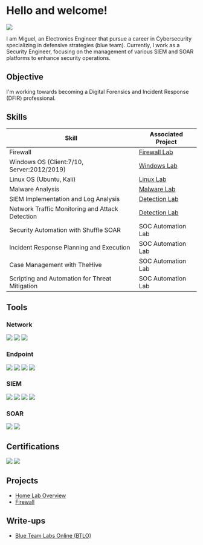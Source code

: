 # Hello and welcome!
<a href="https://linkedin.com"><img src="https://img.shields.io/badge/-LinkedIn-0072b1?&style=for-the-badge&logo=linkedin&logoColor=white" /></a>

I am Miguel, an Electronics Engineer that pursue a career in Cybersecurity specializing in defensive strategies (blue team). Currently, I work as a Security Engineer, focusing on the management of various SIEM and SOAR platforms to enhance security operations.

## Objective

I'm working towards becoming a Digital Forensics and Incident Response (DFIR) professional. 

## Skills

| Skill                                         | Associated Project         |
|-----------------------------------------------|----------------------------|
| Firewall                                      | <a href="https://google.com">Firewall Lab</a>|
| Windows OS (Client:7/10, Server:2012/2019)    | <a href="https://google.com">Windows Lab</a>|
| Linux OS (Ubuntu, Kali)                       | <a href="https://google.com">Linux Lab</a>|
| Malware Analysis                              | <a href="https://google.com">Malware Lab</a>|
| SIEM Implementation and Log Analysis          | <a href="https://google.com">Detection Lab</a>|
| Network Traffic Monitoring and Attack Detection | <a href="https://google.com">Detection Lab</a>|
| Security Automation with Shuffle SOAR         | SOC Automation Lab|
| Incident Response Planning and Execution      | SOC Automation Lab|
| Case Management with TheHive                  | SOC Automation Lab|
| Scripting and Automation for Threat Mitigation | SOC Automation Lab|

## Tools

### Network
<div>
    <img src="https://img.shields.io/badge/-Wireshark-1679A7?&style=for-the-badge&logo=Wireshark&logoColor=white" />
    <img src="https://img.shields.io/badge/-Suricata-EF3B2D?&style=for-the-badge&logo=Suricata&logoColor=white" />
    <img src="https://img.shields.io/badge/-Zeek-777BB4?&style=for-the-badge&logo=Zeek&logoColor=white" />
</div>

### Endpoint
<div>
    <img src="https://img.shields.io/badge/-Trend%20Micro%20Antivirus-FF6600?&style=for-the-badge&logo=Trend%20Micro&logoColor=white" />
    <img src="https://img.shields.io/badge/-Microsoft_Defender_for_Endpoint-00A4EF?&style=for-the-badge&logo=Microsoft&logoColor=white" />
    <img src="https://img.shields.io/badge/-SentinelOne-3D7CEB?&style=for-the-badge&logo=SentinelOne&logoColor=white" />
    <img src="https://img.shields.io/badge/-Velociraptor-4B275F?&style=for-the-badge&logo=Velociraptor&logoColor=white" />
</div>

### SIEM
<div>
    <img src="https://img.shields.io/badge/-Splunk-000000?&style=for-the-badge&logo=Splunk&logoColor=white" />
    <img src="https://img.shields.io/badge/-Google%20Chronicle-4285F4?&style=for-the-badge&logo=Google%20Cloud&logoColor=white" />
    <img src="https://img.shields.io/badge/-Microsoft_Sentinel-0078D4?&style=for-the-badge&logo=Microsoft&logoColor=white" />
    <img src="https://img.shields.io/badge/-ArcSight-FF6600?&style=for-the-badge&logo=Micro%20Focus&logoColor=white" />
</div>

### SOAR
<div>
    <img src="https://img.shields.io/badge/-Google%20Chronicle%20SOAR-4285F4?&style=for-the-badge&logo=Google%20Cloud&logoColor=white" />
    <img src="https://img.shields.io/badge/-Palo%20Alto%20Cortex%20XSOAR-005289?&style=for-the-badge&logo=Palo%20Alto%20Networks&logoColor=white" />
</div>


## Certifications

<div>
<img src="https://img.shields.io/badge/-CompTIA%20Security%2B-FF0000?&style=for-the-badge&logo=CompTIA&logoColor=white" />
<img src="https://img.shields.io/badge/-Azure%20Fundamentals-0078D4?&style=for-the-badge&logo=Microsoft%20Azure&logoColor=white" />
</div>

## Projects
- <a href="https://github.com/mmhgwyjs/homelab">Home Lab Overview</a>
- <a href="https://github.com/mmhgwyjs/firewall">Firewall</a>

## Write-ups
- <a href="https://github.com/mmhgwyjs/btlo">Blue Team Labs Online (BTLO)</a>
